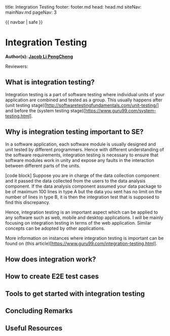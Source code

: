 <frontmatter>
  title: Integration Testing
  footer: footer.md
  head: head.md
  siteNav: mainNav.md
  pageNav: 3
</frontmatter>

{{ navbar | safe }}

<div class="website-content">

# Integration Testing

**Author(s): [Jacob Li PengCheng](https://github.com/jacoblipech)**

Reviewers:

## What is integration testing?


Integration testing is a part of software testing where individual units of your application  are combined and tested as a group. This usually happens after (unit testing stage)[http://softwaretestingfundamentals.com/unit-testing/] and before the (system testing stage)[https://www.guru99.com/system-testing.html].

## Why is integration testing important to SE?

In a software application, each software module is usually designed and unit tested by different programmers. Hence with different understanding of the software requirements, integration testing is necessary to ensure that software modules work in unity and expose any faults in the interaction between different parts of the units. 

[code block] Suppose you are in charge of the data collection component and it passed the data collected from the users to the data analysis component. If the data analysis component assumed your data package to be of maximum 100 lines in type A but the data you sent has no limit on the number of lines in type B, it is then the integration test that is supposed to find this discrepancy.

Hence, integration testing is an important aspect which can be applied to any software such as web, mobile and desktop applications. I will be mainly focusing on integration testing in terms of the web application. Similar concepts can be adopted by other applications.

More information on instances where integration testing is important can be found on (this article)[https://www.guru99.com/integration-testing.html].

## How does integration work?

## How to create E2E test cases

## Tools to get started with integration testing

## Concluding Remarks

## Useful Resources

</div>

